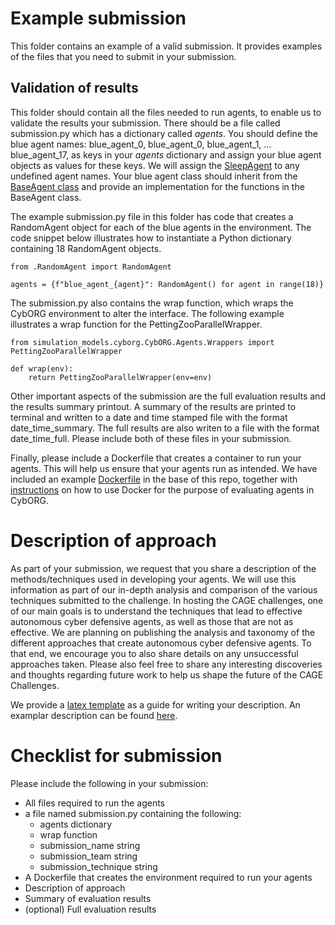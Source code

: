# Example submission
This folder contains an example of a valid submission. It provides examples of the files that you need to submit in your submission. 

## Validation of results

This folder should contain all the files needed to run agents, to enable us to validate the results your submission.
There should be a file called submission.py which has a dictionary called _agents_. 
You should define the blue agent names: blue_agent_0, blue_agent_0, blue_agent_1, ... blue_agent_17, as keys in your _agents_ dictionary and assign your blue agent objects as values for these keys. We will assign the [SleepAgent](../../Agents/SimpleAgents/ConstantAgent.py) to any undefined agent names.
Your blue agent class should inherit from the [BaseAgent class](../../Agents/SimpleAgents/BaseAgent.py) and provide an implementation for the functions in the BaseAgent class.

The example submission.py file in this folder has code that creates a RandomAgent object for each of the blue agents in the environment. The code snippet below illustrates how to instantiate a Python dictionary containing 18 RandomAgent objects. 

```python3
from .RandomAgent import RandomAgent

agents = {f"blue_agent_{agent}": RandomAgent() for agent in range(18)}
```


The submission.py also contains the wrap function, which wraps the CybORG environment to alter the interface. The following example illustrates a wrap function for the PettingZooParallelWrapper. 
```python3
from simulation_models.cyborg.CybORG.Agents.Wrappers import PettingZooParallelWrapper

def wrap(env):
    return PettingZooParallelWrapper(env=env)
```

Other important aspects of the submission are the full evaluation results and the results summary printout. A summary of the results are printed to terminal and written to a date and time stamped file with the format date_time_summary. The full results are also writen to a file with the format date_time_full. Please include both of these files in your submission.

Finally, please include a Dockerfile that creates a container to run your agents. 
This will help us ensure that your agents run as intended. 
We have included an example [Dockerfile](../../../Dockerfile) in the base of this repo, together with [instructions](docker_instructions.md) on how to use Docker for the purpose of evaluating agents in CybORG.

# Description of approach

As part of your submission, we request that you share a description of the methods/techniques used in developing your agents. 
We will use this information as part of our in-depth analysis and comparison of the various techniques submitted to the challenge. 
In hosting the CAGE challenges, one of our main goals is to understand the techniques that lead to effective autonomous cyber defensive agents, as well as those that are not as effective.
We are planning on publishing the analysis and taxonomy of the different approaches that create autonomous cyber defensive agents. 
To that end, we encourage you to also share details on any unsuccessful approaches taken. Please also feel free to share any interesting discoveries and thoughts regarding future work to help us shape the future of the CAGE Challenges.

We provide a [latex template](submission_template_example/template_readme.md) as a guide for writing your description.
An examplar description can be found [here](https://arxiv.org/pdf/2211.15557.pdf).

# Checklist for submission

Please include the following in your submission:

- All files required to run the agents
- a file named submission.py containing the following:
  - agents dictionary
  - wrap function
  - submission_name string
  - submission_team string
  - submission_technique string
- A Dockerfile that creates the environment required to run your agents
- Description of approach
- Summary of evaluation results
- (optional) Full evaluation results
